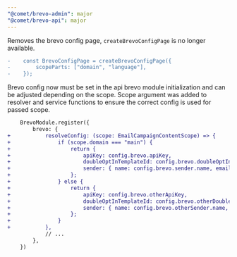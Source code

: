 ```yaml
---
"@comet/brevo-admin": major
"@comet/brevo-api": major
---
```


Removes the brevo config page, `createBrevoConfigPage` is no longer available.

```diff
-    const BrevoConfigPage = createBrevoConfigPage({
-        scopeParts: ["domain", "language"],
-    });
```

Brevo config now must be set in the api brevo module initialization and can be adjusted depending on the scope.
Scope argument was added to resolver and service functions to ensure the correct config is used for passed scope.

```diff
    BrevoModule.register({
        brevo: {
+           resolveConfig: (scope: EmailCampaignContentScope) => {
+               if (scope.domain === "main") {
+                   return {
+                       apiKey: config.brevo.apiKey,
+                       doubleOptInTemplateId: config.brevo.doubleOptInTemplateId,
+                       sender: { name: config.brevo.sender.name, email: config.brevo.sender.email },
+                   };
+               } else {
+                   return {
+                       apiKey: config.brevo.otherApiKey,
+                       doubleOptInTemplateId: config.brevo.otherDoubleOptInTemplateId,
+                       sender: { name: config.brevo.otherSender.name, email: config.brevo.otherSender.email },
+                   };
+               }
+           },
            // ...
        },
    })
```
